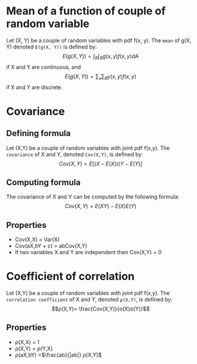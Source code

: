 # Mean of a function of couple of random variable
Let (X, Y) be a couple of random variables with pdf f(x, y).
The `mean` of g(X, Y) denoted `E(g(X, Y))` is defined by:
$$E(g(X, Y)) = \int_R\int_Rg(x,y)f(x,y)dA$$
if X and Y are continuous, and
$$E(g(X, Y)) = \sum_x\sum_Ry(x,y)f(x,y)$$
if X and Y are discrete.

# Covariance
## Defining formula
Let (X,Y) be a couple of random variables with joint pdf f(x,y). The `covariance` of X and Y, denoted `Cov(X,Y)`, is
defined by:
$$Cov(X,Y) = E[(X − E(X))(Y − E(Y)]$$
## Computing formula
The covariance of X and Y can be computed by the following formula:
$$Cov(X,Y) = E(XY) − E(X)E(Y)$$
## Properties
- Cov(X,X) = Var(X)
- Cov(aX,bY + c) = abCov(X,Y)
- If two variables X and Y are independent then Cov(X,Y) = 0

# Coefficient of correlation
Let (X,Y) be a couple of random variables with joint pdf f(x,y). The `correlation coefficient` of X and Y, denoted
`ρ(X,Y)`, is defined by:
$$ρ(X,Y)= \frac{Cov(X,Y)}{σ(X)σ(Y)}$$
## Properties
- ρ(X,X) = 1
- ρ(X,Y) = ρ(Y,X)
- ρ(aX,bY) =$\frac{ab}{|ab|} ρ(X,Y)$
